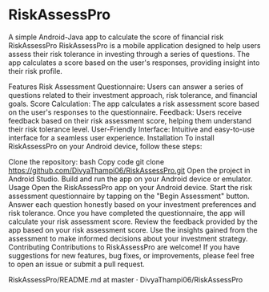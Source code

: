 # RiskAssessPro
A simple Android-Java app to calculate the score of financial risk 
RiskAssessPro RiskAssessPro is a mobile application designed to help users assess their risk tolerance in investing through a series of questions. The app calculates a score based on the user's responses, providing insight into their risk profile.

Features Risk Assessment Questionnaire: Users can answer a series of questions related to their investment approach, risk tolerance, and financial goals. Score Calculation: The app calculates a risk assessment score based on the user's responses to the questionnaire. Feedback: Users receive feedback based on their risk assessment score, helping them understand their risk tolerance level. User-Friendly Interface: Intuitive and easy-to-use interface for a seamless user experience. Installation To install RiskAssessPro on your Android device, follow these steps:

Clone the repository: bash Copy code git clone https://github.com/DivyaThampi06/RiskAssessPro.git Open the project in Android Studio. Build and run the app on your Android device or emulator. Usage Open the RiskAssessPro app on your Android device. Start the risk assessment questionnaire by tapping on the "Begin Assessment" button. Answer each question honestly based on your investment preferences and risk tolerance. Once you have completed the questionnaire, the app will calculate your risk assessment score. Review the feedback provided by the app based on your risk assessment score. Use the insights gained from the assessment to make informed decisions about your investment strategy. Contributing Contributions to RiskAssessPro are welcome! If you have suggestions for new features, bug fixes, or improvements, please feel free to open an issue or submit a pull request.

RiskAssessPro/README.md at master · DivyaThampi06/RiskAssessPro 
